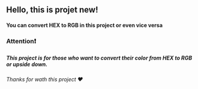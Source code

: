## Hello, this is projet new!
#### You can convert HEX to RGB in this project or even vice versa 

### Attention❗
##### This project is for those who want to convert their color from HEX to RGB or upside down.

###### Thanks for wath this project ❤️
